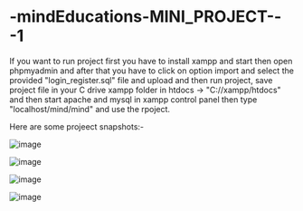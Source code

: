 # -mindEducations-MINI_PROJECT---1

If you want to run project first you have to install xampp and start then open phpmyadmin and after that you have to click on 
option import and select the provided "login_register.sql" file and upload and then run project, save project file in your
C drive xampp folder in htdocs -> "C://xampp/htdocs" and then start apache and mysql in xampp control panel then type
"localhost/mind/mind" and use the rpoject.

Here are some projeect snapshots:-

![image](https://github.com/shoryadixit/-mindEducations-MINI_PROJECT---1/assets/61449438/a05544be-73b6-473e-9d8e-ad666ab6c527)

![image](https://github.com/shoryadixit/-mindEducations-MINI_PROJECT---1/assets/61449438/b7ab6464-4115-46ea-908d-9243b16be16d)

![image](https://github.com/shoryadixit/-mindEducations-MINI_PROJECT---1/assets/61449438/7a931f7e-9a0e-4845-9023-239a71ac7061)

![image](https://github.com/shoryadixit/-mindEducations-MINI_PROJECT---1/assets/61449438/6410466d-6c33-4809-8e5e-fc8a4002ef6f)
